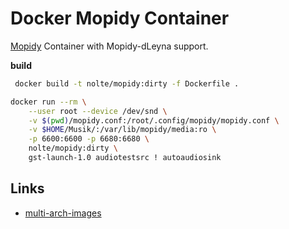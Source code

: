 # Docker Mopidy Container

[Mopidy](https://github.com/mopidy/mopidy) Container with Mopidy-dLeyna support.

**build**



```sh
 docker build -t nolte/mopidy:dirty -f Dockerfile .
```

```sh 
docker run --rm \
    --user root --device /dev/snd \
    -v $(pwd)/mopidy.conf:/root/.config/mopidy/mopidy.conf \
    -v $HOME/Musik/:/var/lib/mopidy/media:ro \
    -p 6600:6600 -p 6680:6680 \
    nolte/mopidy:dirty \
    gst-launch-1.0 audiotestsrc ! autoaudiosink
```


## Links

* [multi-arch-images](https://www.docker.com/blog/multi-arch-images/)
